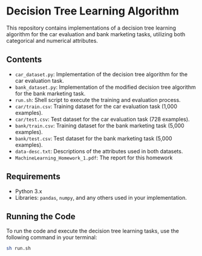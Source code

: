 # Decision Tree Learning Algorithm

This repository contains implementations of a decision tree learning algorithm for the car evaluation and bank marketing tasks, utilizing both categorical and numerical attributes.

## Contents

- `car_dataset.py`: Implementation of the decision tree algorithm for the car evaluation task.
- `bank_dataset.py`: Implementation of the modified decision tree algorithm for the bank marketing task.
- `run.sh`: Shell script to execute the training and evaluation process.
- `car/train.csv`: Training dataset for the car evaluation task (1,000 examples).
- `car/test.csv`: Test dataset for the car evaluation task (728 examples).
- `bank/train.csv`: Training dataset for the bank marketing task (5,000 examples).
- `bank/test.csv`: Test dataset for the bank marketing task (5,000 examples).
- `data-desc.txt`: Descriptions of the attributes used in both datasets.
- `MachineLearning_Homework_1.pdf`: The report for this homework

## Requirements

- Python 3.x
- Libraries: `pandas`, `numpy`, and any others used in your implementation.

## Running the Code

To run the code and execute the decision tree learning tasks, use the following command in your terminal:

```bash
sh run.sh
